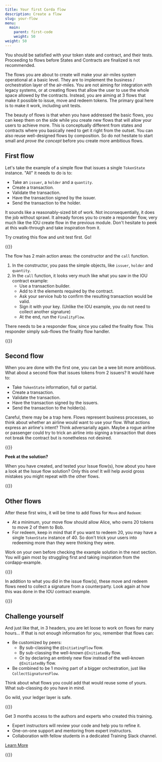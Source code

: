 ```yaml
---
title: Your first Corda flow
description: Create a flow
slug: your-flow
menu:
  main:
    parent: first-code
    weight: 50
weight: 50
---
```



You should be satisfied with your token state and contract, and their tests. Proceeding to flows before States and Contracts are finalized is not recommended.

The flows you are about to create will make your air-miles system operational at a basic level. They are to implement the business&nbsp;/ orchestration layer of the air-miles. You are not aiming for integration with legacy systems, or at creating flows that allow the user to use the whole space allowed by the contracts. Instead, you are aiming at 3 flows that make it possible to issue, move and redeem tokens. The primary goal here is to make it work, including unit tests.

The beauty of flows is that when you have addressed the basic flows, you can keep them on the side while you create new flows that will allow your users to achieve more. This is conceptually different from states and contracts where you basically need to get it right from the outset. You can also reuse well-designed flows by composition. So do not hesitate to start small and _prove the concept_ before you create more ambitious flows.

## First flow

Let's take the example of a simple flow that issues a single `TokenState` instance. "All" it needs to do is to:

* Take an `issuer`, a `holder` and a `quantity`.
* Create a transaction.
* Validate the transaction.
* Have the transaction signed by the issuer.
* Send the transaction to the holder.

It sounds like a reasonably-sized bit of work. Not inconsequentially, it does the job without sprawl. It already forces you to create a responder flow, very much like the IOU create flow in the previous module. Don't hesitate to peek at this walk-through and take inspiration from it.

Try creating this flow and unit test first. Go!

{{<ExpansionPanel title="Some hints, resist the urge to look">}}

The flow has 2 main action areas: the constructor and the `call` function.

1. In the constructor, you pass the simple objects, like `issuer`, `holder` and `quantity`.
2. In the `call` function, it looks very much like what you saw in the IOU contract example:
    * Use a transaction builder.
    * Add to it the elements required by the contract.
    * Ask your service hub to confirm the resulting transaction would be valid.
    * Sign it with your key. (Unlike the IOU example, you do not need to collect another signature)
    * At the end, run the `FinalityFlow`.

There needs to be a responder flow, since you called the finality flow. This responder simply sub-flows the finality flow handler.

{{</ExpansionPanel>}}

## Second flow

When you are done with the first one, you can be a wee bit more ambitious. What about a second flow that issues tokens from 2 issuers? It would have to:

* Take `TokenState` information, full or partial.
* Create a transaction.
* Validate the transaction.
* Have the transaction signed by the issuers.
* Send the transaction to the holder(s).

Careful, there may be a trap here. Flows represent business processes, so think about whether an airline would want to use your flow. What actions express an airline's intent? Think adversarially again. Maybe a rogue airline or passenger could try to trick an airline into signing a transaction that does not break the contract but is nonetheless not desired.

{{<HighlightBox type="tip">}}

**Peek at the solution?**

When you have created, and tested your Issue flow(s), how about you have a look at the Issue flow solution? Only this one! It will help avoid gross mistakes you might repeat with the other flows.

{{</HighlightBox>}}

## Other flows

After these first wins, it will be time to add flows for `Move` and `Redeem`:

* At a minimum, your move flow should allow Alice, who owns 20 tokens to move 2 of them to Bob.
* For redeem, keep in mind that if you want to redeem 20, you may have a single `TokenState` instance of 40. So don't trick your users into redeeming more than they were thinking they were.

Work on your own before checking the example solution in the next section. You will gain most by struggling first and taking inspiration from the cordapp-example.

{{<ExpansionPanel title="A hint, resist the urge to look">}}

In addition to what you did in the issue flow(s), these move and redeem flows need to collect a signature from a counterparty. Look again at how this was done in the IOU contract example.

{{</ExpansionPanel>}}

## Challenge yourself

And just like that, in 3 headers, you are let loose to work on flows for many hours... If that is not enough information for you, remember that flows can:

* Be customized by peers:
  * By sub-classing the `@InitiatingFlow` flow.
  * By sub-classing the well-known `@InitiatedBy` flow.
  * Or by declaring an entirely new flow instead of the well-known `@InitiatedBy` flow.
* Be combined to be 1 moving part of a bigger orchestration, just like `CollectSignaturesFlow`.

Think about what flows you could add that would reuse some of yours. What sub-classing do you have in mind.

Go wild, your ledger layer is safe.

{{<HighlightBox type="support">}}

Get 3 months access to the authors and experts who created this training.

* Expert instructors will review your code and help you to refine it.
* One-on-one support and mentoring from expert instructors.
* Collaboration with fellow students in a dedicated Training Slack channel.

<div class="cta-wrapper">
<a href="/in-closing/get-paid-support/" class="cta-button">Learn More</a>
</div>

{{</HighlightBox>}}
